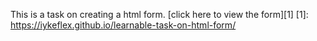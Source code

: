 This is a task on creating a html form.
[click here to view the form][1]
[1]: https://iykeflex.github.io/learnable-task-on-html-form/
